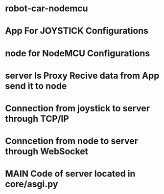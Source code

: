 # robot-car-nodemcu
 
# App For JOYSTICK Configurations

# node for NodeMCU Configurations
# server Is Proxy Recive data from App send it to node
# Connection from joystick to server through TCP/IP
# Conncetion from node to server through WebSocket
# MAIN Code of server located in core/asgi.py
